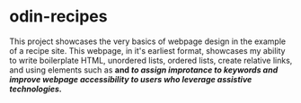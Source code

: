 # odin-recipes
This project showcases the very basics of webpage design in the example of a recipe site. This webpage, in it's earliest format, showcases my ability to write boilerplate HTML, unordered lists, ordered lists, create relative links, and using elements such as <strong> and <em> to assign improtance to keywords and improve webpage accessibility to users who leverage assistive technologies.